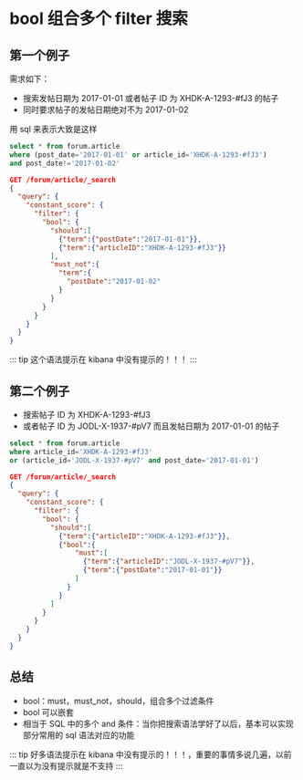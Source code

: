 # bool 组合多个 filter 搜索


## 第一个例子

需求如下：

- 搜索发帖日期为 2017-01-01 或者帖子 ID 为 XHDK-A-1293-#fJ3 的帖子
- 同时要求帖子的发帖日期绝对不为 2017-01-02

用 sql 来表示大致是这样

```sql
select * from forum.article
where (post_date='2017-01-01' or article_id='XHDK-A-1293-#fJ3')
and post_date!='2017-01-02'
```

```json
GET /forum/article/_search
{
  "query": {
    "constant_score": {
      "filter": {
        "bool": {
          "should":[
            {"term":{"postDate":"2017-01-01"}},
            {"term":{"articleID":"XHDK-A-1293-#fJ3"}}
          ],
          "must_not":{
            "term":{
              "postDate":"2017-01-02"
            }
          }
        }
      }
    }
  }
}
```

::: tip
这个语法提示在 kibana 中没有提示的！！！
:::

## 第二个例子

- 搜索帖子 ID 为 XHDK-A-1293-#fJ3
- 或者帖子 ID 为 JODL-X-1937-#pV7 而且发帖日期为 2017-01-01 的帖子


```sql
select * from forum.article
where article_id='XHDK-A-1293-#fJ3'
or (article_id='JODL-X-1937-#pV7' and post_date='2017-01-01')
```

```json
GET /forum/article/_search
{
  "query": {
    "constant_score": {
      "filter": {
        "bool": {
          "should":[
            {"term":{"articleID":"XHDK-A-1293-#fJ3"}},
            {"bool":{
                "must":[
                  {"term":{"articleID":"JODL-X-1937-#pV7"}},
                  {"term":{"postDate":"2017-01-01"}}
                ]
              }
            }
          ]
        }
      }
    }
  }
}
```

## 总结

- bool：must，must_not，should，组合多个过滤条件
- bool 可以嵌套
- 相当于 SQL 中的多个 and 条件：当你把搜索语法学好了以后，基本可以实现部分常用的 sql 语法对应的功能

::: tip
好多语法提示在 kibana 中没有提示的！！！，重要的事情多说几遍，以前一直以为没有提示就是不支持
:::
